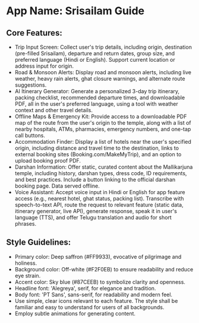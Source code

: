 # **App Name**: Srisailam Guide

## Core Features:

- Trip Input Screen: Collect user's trip details, including origin, destination (pre-filled Srisailam), departure and return dates, group size, and preferred language (Hindi or English). Support current location or address input for origin.
- Road & Monsoon Alerts: Display road and monsoon alerts, including live weather, heavy rain alerts, ghat closure warnings, and alternate route suggestions.
- AI Itinerary Generator: Generate a personalized 3-day trip itinerary, packing checklist, recommended departure times, and downloadable PDF, all in the user's preferred language, using a tool with weather context and other travel details.
- Offline Maps & Emergency Kit: Provide access to a downloadable PDF map of the route from the user's origin to the temple, along with a list of nearby hospitals, ATMs, pharmacies, emergency numbers, and one-tap call buttons.
- Accommodation Finder: Display a list of hotels near the user's specified origin, including distance and travel time to the destination, links to external booking sites (Booking.com/MakeMyTrip), and an option to upload booking proof PDF.
- Darshan Information: Offer static, curated content about the Mallikarjuna temple, including history, darshan types, dress code, ID requirements, and best practices. Include a button linking to the official darshan booking page. Data served offline.
- Voice Assistant: Accept voice input in Hindi or English for app feature access (e.g., nearest hotel, ghat status, packing list). Transcribe with speech-to-text API, route the request to relevant feature (static data, itinerary generator, live API), generate response, speak it in user's language (TTS), and offer Telugu translation and audio for short phrases.

## Style Guidelines:

- Primary color: Deep saffron (#FF9933), evocative of pilgrimage and holiness.
- Background color: Off-white (#F2F0EB) to ensure readability and reduce eye strain.
- Accent color: Sky blue (#87CEEB) to symbolize clarity and openness.
- Headline font: 'Alegreya', serif, for elegance and tradition.
- Body font: 'PT Sans', sans-serif, for readability and modern feel.
- Use simple, clear icons relevant to each feature. The style shall be familiar and easy to understand for users of all backgrounds.
- Employ subtle animations for generating content.